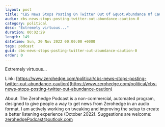 ```yaml
---
layout: post
title: "CBS News Stops Posting On Twitter Out Of &quot;Abundance Of Caution&quot; "
audio: cbs-news-stops-posting-twitter-out-abundance-caution-0
category: political
desc: "Extremely virtuous..."
duration: 00:02:29
length: 149
datetime: Sun, 20 Nov 2022 00:00:00 +0000
tags: podcast
guid: cbs-news-stops-posting-twitter-out-abundance-caution-0
order: 0
---
```

Extremely virtuous...

Link: [https://www.zerohedge.com/political/cbs-news-stops-posting-twitter-out-abundance-caution](https://www.zerohedge.com/political/cbs-news-stops-posting-twitter-out-abundance-caution)

About: The Zerohedge Podcast is a non-commercial, automated program, designed to give people a way to get news from Zerohedge in an audio format.  I am actively working on tweaking and improving the setup to create a better listening experience (October 2022).  Suggestions are welcome: [zerohedgePodcast@outlook.com](mailto:zerohedgePodcast@outlook.com)